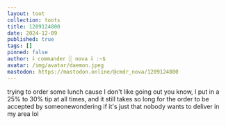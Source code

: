 ```yaml
---
layout: toot
collection: toots
title: 1209124800
date: 2024-12-09
published: true
tags: []
pinned: false
author: ⸸ commander ░ nova ⸸ :~$
avatar: /img/avatar/daemon.jpeg
mastodon: https://mastodon.online/@cmdr_nova/1209124800
---
```


trying to order some lunch cause I don't like going out you know, I put in a 25% to 30% tip at all times, and it still takes so long for the order to be accepted by someonewondering if it's just that nobody wants to deliver in my area lol
